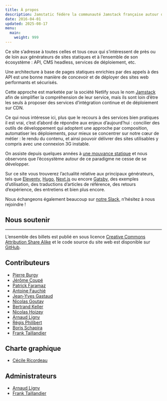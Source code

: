 ```yaml
---
title: À propos
description: Jamstatic fédère la communauté Jamstack française autour d'articles et d'évènements à propos des générateurs statiques, des CMS headless et des API tierces.
date: 2016-04-01
updated: 2025-08-17
menu:
  main:
    weight: 999
---
```

Ce site s’adresse à toutes celles et tous ceux qui s’intéressent de près ou de loin aux générateurs de sites statiques et à l’ensemble de son écosystème : API, CMS headless, services de déploiement, etc.

Une architecture à base de pages statiques enrichies par des appels à des API est une bonne manière de concevoir et de déployer des sites web performants et sécurisés.

Cette approche est marketée par la société Netlify sous le nom [Jamstack](page:post/5-raisons-de-tester-la-jamstack) afin de simplifier la compréhension de leur service, mais ils sont loin d’être les seuls à proposer des services d’intégration continue et de déploiement sur CDN.

Ce qui nous intéresse ici, plus que le recours à des services bien pratiques il est vrai, c’est d’abord de répondre aux enjeux d’aujourd’hui : concilier des outils de développement qui adoptent une approche par composition, automatiser les déploiements, pour mieux se concentrer sur notre cœur de métier : le rendu du contenu, et ainsi pouvoir délivrer des sites utilisables y compris avec une connexion 3G instable.

On assiste depuis quelques années à [une mouvance statique](https://frank.taillandier.me/2016/03/08/les-gestionnaires-de-contenu-statique/) et nous observons que l’écosystème autour de ce paradigme ne cesse de se développer.

Sur ce site vous trouverez l’actualité relative aux principaux générateurs, tels que [Eleventy](/categories/eleventy/ "Catégorie Eleventy"), [Hugo](/categories/hugo/ "Catégorie Hugo"), [Next.js](/categories/nextjs/ "Catégorie Next.js") ou encore [Gatsby](/categories/gatsby/ "Catégorie Gatsby"), des exemples d’utilisation, des traductions d’articles de référence, des retours d’expérience, des entretiens et bien plus encore.

Nous échangeons également beaucoup sur [notre Slack](https://jamstatic.fr/slack), n’hésitez à nous rejoindre !

## Nous soutenir

<script src="https://opencollective.com/jamstatic/banner.js"></script>

---

L’ensemble des billets est publié en sous licence [Creative Commons Attribution Share Alike](https://creativecommons.org/licenses/by-sa/4.0/) et le code source du site web est disponible sur [GitHub](https://github.com/jamstatic/jamstatic-fr).

## Contributeurs

- [Pierre Burgy](https://strapi.io)
- [Jérôme Coupé](https://www.webstoemp.com)
- [Patrick Faramaz](https://www.goodmotion.fr)
- [Antoine Fauchié](https://www.quaternum.net)
- [Jean-Yves Gastaud](https://gastaud.io)
- [Nicolas Goutay](https://phacks.dev)
- [Bertrand Keller](https://bertrandkeller.info)
- [Nicolas Hoizey](https://nicolas-hoizey.com)
- [Arnaud Ligny](https://arnaudligny.fr)
- [Régis Philibert](https://regisphilibert.com/fr/)
- [Boris Schapira](https://boris.schapira.dev)
- [Frank Taillandier](https://frank.taillandier.me)

## Charte graphique

- [Cécile Ricordeau](https://www.cecillie.fr)

## Administrateurs

- [Arnaud Ligny](https://arnaudligny.fr)
- [Frank Taillandier](https://frank.taillandier.me)
